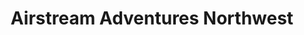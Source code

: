 ---
title: "Airstream Adventures Northwest"
url: /gladstone/airstream-adventures-northwest/
shop: car
---